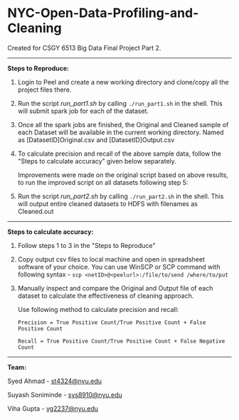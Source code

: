 # NYC-Open-Data-Profiling-and-Cleaning

Created for CSGY 6513 Big Data Final Project Part 2.

---

**Steps to Reproduce:**

1.	Login to Peel and create a new working directory and clone/copy all the project files there.

2.	Run the script *run_part1.sh* by calling `./run_part1.sh` in the shell. This will submit spark job for each of the dataset.

3.	Once all the spark jobs are finished, the Original and Cleaned sample of each Dataset will be available in the current working directory.
	Named as [DatasetID]Original.csv and [DatasetID]Output.csv

4.	To calculate precision and recall of the above sample data, follow the "Steps to calculate accuracy" given below separately.
	
	Improvements were made on the original script based on above results, to run the improved script on all datasets following step 5: 

5.	Run the script *run_part2.sh* by calling `./run_part2.sh` in the shell. This will output entire cleaned datasets to HDFS with filenames as <DatasetID>Cleaned.out 

---

**Steps to calculate accuracy:**

1. 	Follow steps 1 to 3 in the "Steps to Reproduce"

2. 	Copy output csv files to local machine and open in spreadsheet software of your choice.
	You can use WinSCP or SCP command with following syntax -  `scp <netID>@<peelurl>:/file/to/send /where/to/put`

3. 	Manually inspect and compare the Original and Output file of each dataset to calculate the effectiveness of cleaning approach.
	
	Use following method to calculate precision and recall:
		
		Precision = True Positive Count/True Positive Count + False Positive Count
		
		Recall = True Positive Count/True Positive Count + False Negative Count
---

**Team:**

Syed Ahmad 				- st4324@nyu.edu

Suyash Soniminde		- sys8910@nyu.edu

Viha Gupta 				- vg2237@nyu.edu
